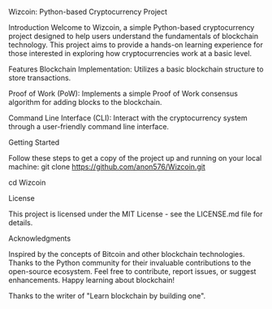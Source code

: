 Wizcoin: Python-based Cryptocurrency Project



Introduction
Welcome to Wizcoin, a simple Python-based cryptocurrency project designed to help users understand the fundamentals of blockchain technology. This project aims to provide a hands-on learning experience for those interested in exploring how cryptocurrencies work at a basic level.

Features
Blockchain Implementation: Utilizes a basic blockchain structure to store transactions.

Proof of Work (PoW): Implements a simple Proof of Work consensus algorithm for adding blocks to the blockchain.

Command Line Interface (CLI): Interact with the cryptocurrency system through a user-friendly command line interface.

Getting Started

Follow these steps to get a copy of the project up and running on your local machine:
git clone https://github.com/anon576/Wizcoin.git

cd Wizcoin



License

This project is licensed under the MIT License - see the LICENSE.md file for details.

Acknowledgments

Inspired by the concepts of Bitcoin and other blockchain technologies.
Thanks to the Python community for their invaluable contributions to the open-source ecosystem.
Feel free to contribute, report issues, or suggest enhancements. Happy learning about blockchain!

Thanks to the writer of "Learn blockchain by building one".

